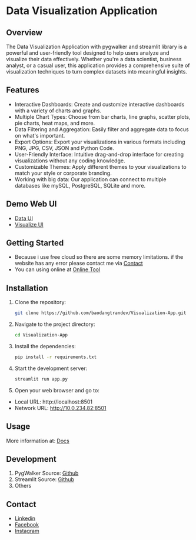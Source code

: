 # Data Visualization Application
## Overview
The Data Visualization Application with pygwalker and streamlit library is a powerful and user-friendly tool designed to help users analyze and visualize their data effectively. Whether you're a data scientist, business analyst, or a casual user, this application provides a comprehensive suite of visualization techniques to turn complex datasets into meaningful insights.
## Features
- Interactive Dashboards: Create and customize interactive dashboards with a variety of charts and graphs.
- Multiple Chart Types: Choose from bar charts, line graphs, scatter plots, pie charts, heat maps, and more.
- Data Filtering and Aggregation: Easily filter and aggregate data to focus on what's important.
- Export Options: Export your visualizations in various formats including PNG, JPG, CSV, JSON and Python Code.
- User-Friendly Interface: Intuitive drag-and-drop interface for creating visualizations without any coding knowledge.
- Customizable Themes: Apply different themes to your visualizations to match your style or corporate branding.
- Working with big data: Our application can connect to multiple databases like mySQL, PostgreSQL, SQLite and more.
## Demo Web UI
- [Data UI](images/dataset_render.png)
- [Visualize UI](images/demo_chart.png)
## Getting Started
- Because i use free cloud so there are some memory limitations. if the website has any error please contact me via [Contact](#Contact)
- You can using online at [Online Tool](https://hcmut-student-visualization.streamlit.app/)
## Installation
1. Clone the repository:
    ```bash
    git clone https://github.com/baodangtrandev/Visualization-App.git
    ```

2. Navigate to the project directory:
    ```bash
    cd Visualization-App
    ```

3. Install the dependencies:
    ```bash
    pip install -r requirements.txt
    ```

4. Start the development server:
    ```bash
    streamlit run app.py
    ```

5. Open your web browser and go to:
- Local URL: http://localhost:8501
- Network URL: http://10.0.234.82:8501

## Usage
More information at: [Docs](https://kanaries.net/pygwalker)

## Development
1. PygWalker Source: [Github](https://github.com/Kanaries/pygwalker)
2. Streamlit Source: [Github](https://github.com/streamlit/streamlit)
3. Others

## Contact
- [Linkedin](https://www.linkedin.com/in/baotrandang/)
- [Facebook](https://www.facebook.com/dangbao.19)
- [Instagram](https://www.instagram.com/dangbao.19?igsh=MWdkYjI1MjUybGVqYg%3D%3D&utm_source=qr)





